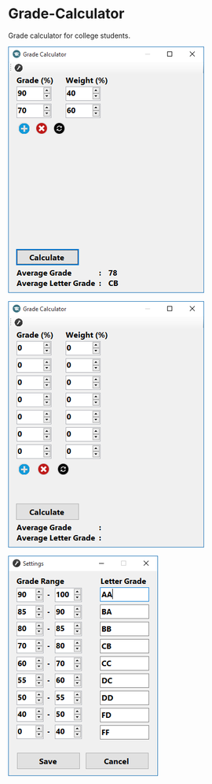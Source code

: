 # Grade-Calculator
Grade calculator for college students.

![alt tag](https://github.com/barissaslan/Grade-Calculator/blob/master/Images/pic1.png)

![alt tag](https://github.com/barissaslan/Grade-Calculator/blob/master/Images/pic2.png)

![alt tag](https://github.com/barissaslan/Grade-Calculator/blob/master/Images/pic3.png)


